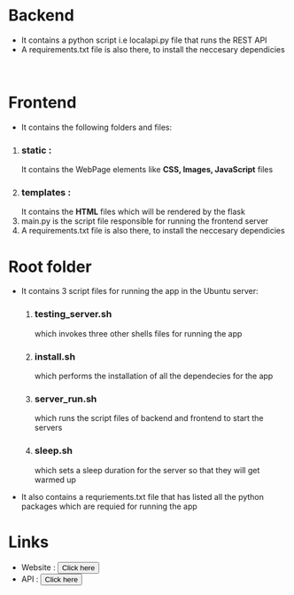 <h1>Backend</h1>
<ul>
<li>It contains a python script i.e localapi.py file that runs the REST API</li>
<li>A requirements.txt file is also there, to install the neccesary dependicies</li>
</ul>

<br>

<h1>Frontend</h1>
<ul>

<li>It contains the following folders and files:</li>

</ul>
<ol>
<li><h3>static :</h3>It contains the WebPage elements like <strong>CSS, </strong><strong>Images, </strong><strong>JavaScript</strong> files</li>
<li><h3>templates :</h3>It contains the <strong>HTML</strong> files which will be rendered by the flask </li>
<li>main.py is the script file responsible for running the frontend server</li>
<li>A requirements.txt file is also there, to install the neccesary dependicies</li>
</ol>


<h1>Root folder</h1>
<ul>
<li>It contains 3 script files for running the app in the Ubuntu server: </li>
<ol>
<li><h3>testing_server.sh</h3> which invokes three other shells files for running the app</li>
<li><h3>install.sh</h3> which performs the installation of all the dependecies for the app</li>
<li><h3>server_run.sh</h3> which runs the script files of backend and frontend to start the servers</li>
<li><h3>sleep.sh</h3> which sets a sleep duration for the server so that they will get warmed up</li>
</ol>
</ul>
<ul>

<li> It also contains a requriements.txt file that has listed all the python packages which are requied for running the app</li>
</ul>

<h1>Links </h1>
<ul>
<li> Website : <button href="https://xmemers.herokuapp.com" target="_blank">Click here</button></li>
  <li> API : <button href="https://xmemefetcher.herokuapp.com/memes" target="_blank"> Click here</button></li>
</ul>


